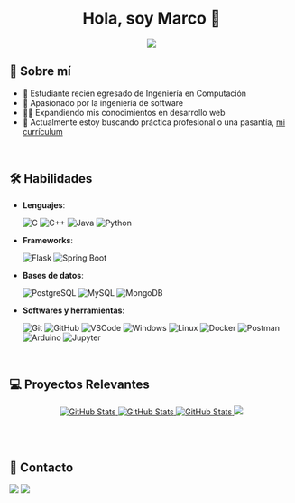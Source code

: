 <div align="center">
  <!--<h1 align="center">Hello, I'm Marco 👋</h1>-->
  <h1 align="center">Hola, soy Marco 👋</h1>
  <p align="center">
  	<a href="https://github.com/MarcoAntonioRG"><img src="https://readme-typing-svg.herokuapp.com?lines=Computer+Science+Student;Full+Stack+Web+Developer;Freelancer;DS%20|%20AI%20|%20ML%20Enthusiastic;Always%20learning%20new%20things&center=true&width=380&height=45">
  	</a>
  </p>
</div>





## 💫 Sobre mí
- 🗿 Estudiante recién egresado de Ingeniería en Computación
- 💪 Apasionado por la ingeniería de software
- 👨‍💻 Expandiendo mis conocimientos en desarrollo web
- 📄 Actualmente estoy buscando práctica profesional o una pasantía, [mi currículum](https://github.com/MarcoAntonioRG/Me.io/blob/main/Curriculum%20Practica.pdf)

<br>

## 🛠️ Habilidades

<p align="center">
  
- **Lenguajes**:

    ![C](https://img.shields.io/badge/C-%23A8B9CC.svg?style=for-the-badge&logo=c&logoColor=white)
    ![C++](https://img.shields.io/badge/C%2B%2B-%2300599C.svg?style=for-the-badge&logo=cplusplus&logoColor=white)
    ![Java](https://img.shields.io/badge/java-%23ED8B00.svg?style=for-the-badge&logo=java&logoColor=white)
    ![Python](https://img.shields.io/badge/python-3670A0?style=for-the-badge&logo=python&logoColor=ffdd54)

- **Frameworks**:

    ![Flask](https://img.shields.io/badge/Flask-%23000000.svg?style=for-the-badge&logo=flask&logoColor=white)
    ![Spring Boot](https://img.shields.io/badge/Spring%20Boot-%236DB33F.svg?style=for-the-badge&logo=springboot&logoColor=white)


- **Bases de datos**:

    ![PostgreSQL](https://img.shields.io/badge/PostgreSQL%20-%23336791.svg?style=for-the-badge&logo=postgresql&logoColor=white)
    ![MySQL](https://img.shields.io/badge/MySQL-%234479A1.svg?style=for-the-badge&logo=mysql&logoColor=white)
    ![MongoDB](https://img.shields.io/badge/MongoDB-%2347A248.svg?style=for-the-badge&logo=mongodb&logoColor=white)

- **Softwares y herramientas**:

    ![Git](https://img.shields.io/badge/git-%23F05033.svg?style=for-the-badge&logo=git&logoColor=white)
    ![GitHub](https://img.shields.io/badge/github-%23121011.svg?style=for-the-badge&logo=github&logoColor=white)
    ![VSCode](https://img.shields.io/badge/VS%20Code-%23007ACC.svg?style=for-the-badge&logo=visualstudiocode&logoColor=white)
    ![Windows](https://img.shields.io/badge/Windows-%2300A4EF.svg?style=for-the-badge&logo=windows&logoColor=white)
    ![Linux](https://img.shields.io/badge/Linux-FCC624?style=for-the-badge&logo=linux&logoColor=black)
    ![Docker](https://img.shields.io/badge/Docker-%232496ED.svg?style=for-the-badge&logo=docker&logoColor=white)
    ![Postman](https://img.shields.io/badge/Postman-%23FF6A00.svg?style=for-the-badge&logo=postman&logoColor=white)
    ![Arduino](https://img.shields.io/badge/Arduino-%2300979D.svg?style=for-the-badge&logo=arduino&logoColor=white)
    ![Jupyter](https://img.shields.io/badge/Jupyter-%23F37626.svg?style=for-the-badge&logo=jupyter&logoColor=white)


</p>

<br>

## 💻 Proyectos Relevantes

<div>
  <p align="center">
    <a href="https://github.com/MarcoAntonioRG/Sistema-de-Gestion-de-Asistencia">
      <img src="https://github-readme-stats.vercel.app/api/pin/?username=MarcoAntonioRG&repo=Sistema-de-Gestion-de-Asistencia&theme=tokyonight&cache_seconds=3600" alt="GitHub Stats"/>
    </a>
    <a href="https://github.com/MarcoAntonioRG/API-Inventario">
      <img src="https://github-readme-stats.vercel.app/api/pin/?username=MarcoAntonioRG&repo=API-Inventario&theme=tokyonight" alt="GitHub Stats"/>
    </a>
    <a href="https://github.com/MarcoAntonioRG/App-Rent-a-Car">
      <img src="https://github-readme-stats.vercel.app/api/pin/?username=MarcoAntonioRG&repo=App-Rent-a-Car&theme=tokyonight" alt="GitHub Stats"/>
    </a>
    <a href="https://github.com/MarcoAntonioRG/Sistema-de-Somnolencia">
      <img src="https://github-readme-stats.vercel.app/api/pin/?username=MarcoAntonioRG&repo=Sistema-de-Somnolencia&theme=tokyonight"/>
    </a>
  </p>
</div>

<br>
<br>

## 📌 Contacto
  ![](https://img.shields.io/badge/linkedin%20-%230077B5.svg?style=for-the-badge&logo=linkedin&logoColor=white)
  ![](https://img.shields.io/badge/gmail%20-%23EA4335.svg?style=for-the-badge&logo=gmail&logoColor=white)

<!--
**MarcoAntonioRG/MarcoAntonioRG** is a ✨ _special_ ✨ repository because its `README.md` (this file) appears on your GitHub profile.

Here are some ideas to get you started:

- 🔭 I’m currently working on ...
- 🌱 I’m currently learning ...
- 👯 I’m looking to collaborate on ...
- 🤔 I’m looking for help with ...
- 💬 Ask me about ...
- 📫 How to reach me: ...
- 😄 Pronouns: ...
- ⚡ Fun fact: ...
-->
